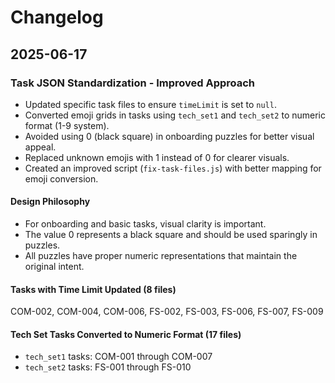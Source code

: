 # Changelog

## 2025-06-17

### Task JSON Standardization - Improved Approach

- Updated specific task files to ensure `timeLimit` is set to `null`.
- Converted emoji grids in tasks using `tech_set1` and `tech_set2` to numeric format (1-9 system).
- Avoided using 0 (black square) in onboarding puzzles for better visual appeal.
- Replaced unknown emojis with 1 instead of 0 for clearer visuals.
- Created an improved script (`fix-task-files.js`) with better mapping for emoji conversion.

#### Design Philosophy
- For onboarding and basic tasks, visual clarity is important.
- The value 0 represents a black square and should be used sparingly in puzzles.
- All puzzles have proper numeric representations that maintain the original intent.

#### Tasks with Time Limit Updated (8 files)
COM-002, COM-004, COM-006, FS-002, FS-003, FS-006, FS-007, FS-009

#### Tech Set Tasks Converted to Numeric Format (17 files)
- `tech_set1` tasks: COM-001 through COM-007
- `tech_set2` tasks: FS-001 through FS-010
